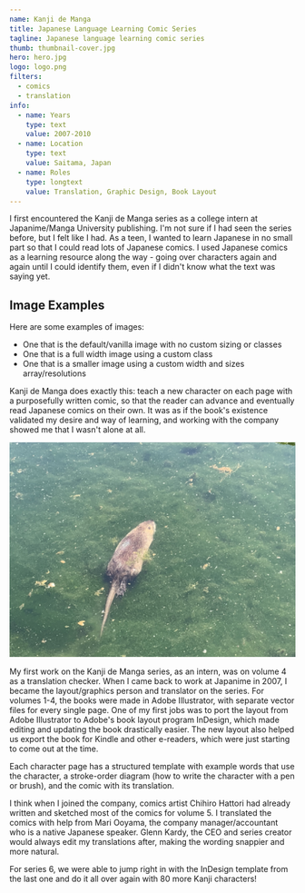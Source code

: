 ```yaml
---
name: Kanji de Manga
title: Japanese Language Learning Comic Series
tagline: Japanese language learning comic series
thumb: thumbnail-cover.jpg
hero: hero.jpg
logo: logo.png
filters:
  - comics
  - translation
info:
  - name: Years
    type: text
    value: 2007-2010
  - name: Location
    type: text
    value: Saitama, Japan
  - name: Roles
    type: longtext
    value: Translation, Graphic Design, Book Layout
---
```


I first encountered the Kanji de Manga series as a college intern at Japanime/Manga University publishing. I'm not sure if I had seen the series before, but I felt like I had. As a teen, I wanted to learn Japanese in no small part so that I could read lots of Japanese comics. I used Japanese comics as a learning resource along the way - going over characters again and again until I could identify them, even if I didn't know what the text was saying yet.

## Image Examples

Here are some examples of images:

- One that is the default/vanilla image with no custom sizing or classes
- One that is a full width image using a custom class
- One that is a smaller image using a custom width and sizes array/resolutions

Kanji de Manga does exactly this: teach a new character on each page with a purposefully written comic, so that the reader can advance and eventually read Japanese comics on their own. It was as if the book's existence validated my desire and way of learning, and working with the company showed me that I wasn't alone at all.

![Alt Text](image-test_default2070.jpg)

My first work on the Kanji de Manga series, as an intern, was on volume 4 as a translation checker. When I came back to work at Japanime in 2007, I became the layout/graphics person and translator on the series. For volumes 1-4, the books were made in Adobe Illustrator, with separate vector files for every single page. One of my first jobs was to port the layout from Adobe Illustrator to Adobe's book layout program InDesign, which made editing and updating the book drastically easier. The new layout also helped us export the book for Kindle and other e-readers, which were just starting to come out at the time.

Each character page has a structured template with example words that use the character, a stroke-order diagram (how to write the character with a pen or brush), and the comic with its translation.

I think when I joined the company, comics artist Chihiro Hattori had already written and sketched most of the comics for volume 5. I translated the comics with help from Mari Ooyama, the company manager/accountant who is a native Japanese speaker. Glenn Kardy, the CEO and series creator would always edit my translations after, making the wording snappier and more natural.

For series 6, we were able to jump right in with the InDesign template from the last one and do it all over again with 80 more Kanji characters!
